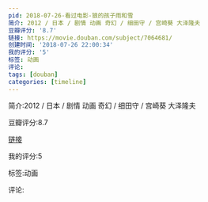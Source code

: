 ```yaml
---
pid: 2018-07-26-看过电影-狼的孩子雨和雪
简介: 2012 / 日本 / 剧情 动画 奇幻 / 细田守 / 宫崎葵 大泽隆夫
豆瓣评分: '8.7'
链接: https://movie.douban.com/subject/7064681/
创建时间: '2018-07-26 22:00:34'
我的评分: '5'
标签: 动画
评论:
tags: [douban]
categories: [timeline]
---
```

简介:2012 / 日本 / 剧情 动画 奇幻 / 细田守 / 宫崎葵 大泽隆夫

豆瓣评分:8.7

[链接](https://movie.douban.com/subject/7064681/)

我的评分:5

标签:动画

评论:

